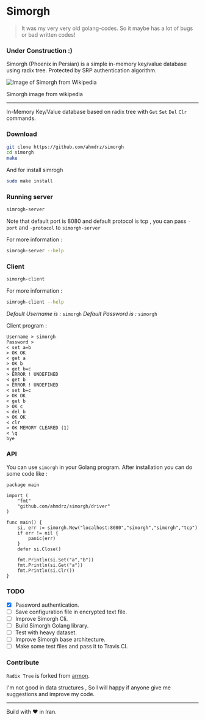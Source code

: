 # Simorgh
> It was my very very old golang-codes. So it maybe has a lot of bugs or bad written codes!

### Under Construction :)

Simorgh (Phoenix in Persian) is a simple in-memory key/value database using radix tree. Protected by SRP authentication algorithm.

![Image of Simorgh from Wikipedia](https://upload.wikimedia.org/wikipedia/commons/4/43/Phoenix-Fabelwesen.jpg)

Simorgh image from wikipedia

***

In-Memory Key/Value database based on radix tree with `Get` `Set` `Del` `Clr` commands.

### Download

```bash
git clone https://github.com/ahmdrz/simorgh
cd simorgh
make
```

And for install simrogh

```bash
sudo make install
```

### Running server

```bash
simrogh-server
```

Note that default port is 8080 and default protocol is tcp , you can pass `-port` and `-protocol` to `simorgh-server`

For more information :

```bash
simrogh-server --help
```

### Client

```bash
simorgh-client
```

For more information :

```bash
simrogh-client --help
```

*Default Username is :* `simorgh`
*Default Password is :* `simorgh`

Client program :

```
Username > simorgh
Password > 
< set a=b
> OK OK
< get a
> OK b
< get b=c
> ERROR ! UNDEFINED
< get b
> ERROR ! UNDEFINED
< set b=c
> OK OK
< get b
> OK c
< del b
> OK OK
< clr
> OK MEMORY CLEARED (1)
< \q
bye
```

### API

You can use `simorgh` in your Golang program.
After installation you can do some code like :

```golang
package main

import (
    "fmt"
    "github.com/ahmdrz/simorgh/driver"    
)

func main() {
    si, err := simorgh.New("localhost:8080","simorgh","simorgh","tcp")
	if err != nil {
		panic(err)
	}
	defer si.Close()

    fmt.Println(si.Set("a","b"))
    fmt.Println(si.Get("a"))
    fmt.Println(si.Clr())
}
```

### TODO

- [x] Password authentication.
- [ ] Save configuration file in encrypted text file.
- [ ] Improve Simorgh Cli.
- [ ] Build Simorgh Golang library.
- [ ] Test with heavy dataset.
- [ ] Improve Simorgh base architecture.
- [ ] Make some test files and pass it to Travis CI.

### Contribute

`Radix Tree` is forked from [armon](https://github.com/armon/go-radix). 

I'm not good in data structures , So I will happy if anyone give me suggestions and improve my code.

***

Build with :heart: in Iran.
